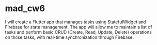 # mad_cw6

I will create a Flutter app that manages tasks using StatefulWidget and Firebase for state management. The app will allow me to maintain a list of tasks and perform basic CRUD (Create, Read, Update, Delete) operations on those tasks, with real-time synchronization through Firebase.
